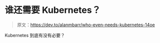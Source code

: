 # 谁还需要 Kubernetes？

> 原文：<https://dev.to/alanmbarr/who-even-needs-kubernetes-14oe>

Kubernetes 到底有没有必要？